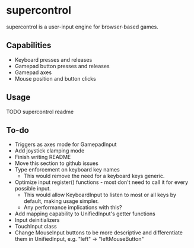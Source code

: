 # supercontrol

supercontrol is a user-input engine for browser-based games.

## Capabilities

- Keyboard presses and releases
- Gamepad button presses and releases
- Gamepad axes
- Mouse position and button clicks

## Usage

TODO supercontrol readme

## To-do

- Triggers as axes mode for GamepadInput
- Add joystick clamping mode
- Finish writing README
- Move this section to github issues
- Type enforcement on keyboard key names
    - This would remove the need for a keyboard keys generic.
- Optimize input register() functions - most don't need to call it for every possible input.
    - This would allow KeyboardInput to listen to most or all keys by default, making usage simpler.
    - Any performance implications with this?
- Add mapping capability to UnifiedInput's getter functions
- Input deinitializers
- TouchInput class
- Change MouseInput buttons to be more descriptive and differentiate them in UnifiedInput, e.g. "left" -> "leftMouseButton"